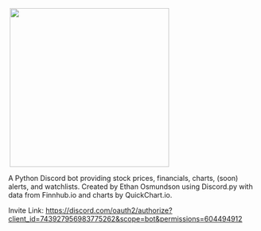 <div style="display: inline-block"><img align="right" src="https://cdn.discordapp.com/attachments/743997950648385598/744332473860620468/avatar.jpg" height="320" width="320">
</div>

A Python Discord bot providing stock prices, financials, charts, (soon) alerts, and watchlists. Created by Ethan Osmundson using Discord.py with data from Finnhub.io and charts by QuickChart.io.

Invite Link: <https://discord.com/oauth2/authorize?client_id=743927956983775262&scope=bot&permissions=604494912>
